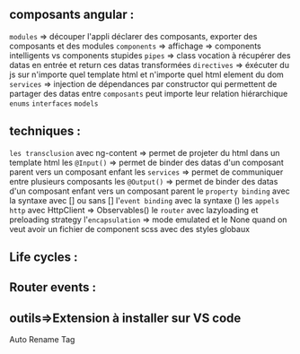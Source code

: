 ## composants angular :
`modules` => découper l'appli déclarer des composants, exporter des composants et des modules
`components` => affichage => components intelligents vs components stupides
`pipes` => class vocation à récupérer des datas en entrée et return ces datas transformées
`directives` => éxécuter du js sur n'importe quel template html et n'importe quel html element du dom
`services` => injection de dépendances par constructor qui permettent de partager des datas entre `composants` peut importe leur relation hiérarchique
`enums`
`interfaces`
`models`

## techniques :
`les transclusion` avec ng-content => permet de projeter du html dans un template html
les `@Input()` => permet de binder des datas d'un composant parent vers un composant enfant
les `services` => permet de communiquer entre plusieurs composants
les `@Output()` => permet de binder des datas d'un composant enfant vers un composant parent
le `property binding` avec la syntaxe  avec [] ou sans []
l'`event binding` avec la syntaxe ()
les `appels http` avec HttpClient => Observables()
le `router` avec lazyloading et preloading strategy
l'`encapsulation` => mode emulated et le None quand on veut avoir un fichier de component scss avec des styles globaux

## Life cycles :

## Router events :

## outils=>Extension à installer sur VS code
Auto Rename Tag